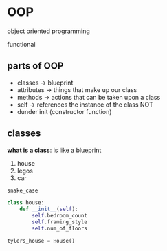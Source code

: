 # OOP
object oriented programming

functional

## parts of OOP
- classes -> blueprint
- attributes -> things that make up our class
- methods -> actions that can be taken upon a class
- self -> references the instance of the class NOT
- dunder init (constructor function)

## classes
__what is a class__: is like a blueprint
1. house
1. legos
1. car

```py
snake_case

class house:
    def __init__(self):
        self.bedroom_count
        self.framing_style
        self.num_of_floors

tylers_house = House()

```